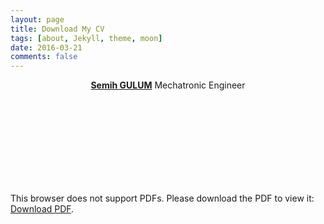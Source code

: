```yaml
---
layout: page
title: Download My CV
tags: [about, Jekyll, theme, moon]
date: 2016-03-21
comments: false
---
```

    
<center><a href="http://semihstp.github.io"><b>Semih GULUM</b></a> Mechatronic Engineer </center>
<object data="https://github.com/semihstp/semihstp.github.io/files/6477157/Semih.GULUM.CV.pdf" type="application/pdf" width="700px" height="700px">
    <embed src="http://yoursite.com/the.pdf">
        <p>This browser does not support PDFs. Please download the PDF to view it: <a href="http://yoursite.com/the.pdf">Download PDF</a>.</p>
    </embed>
</object>
